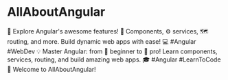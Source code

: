 # AllAboutAngular
🚀 Explore Angular's awesome features! 🧱 Components, ⚙️ services, 🗺️ routing, and more. Build dynamic web apps with ease! 💻 #Angular #WebDev  💡 Master Angular:  from 👶 beginner to 🚀 pro! Learn components, services, routing, and build amazing web apps. 🎓 #Angular #LearnToCode  🎉 Welcome to AllAboutAngular!
